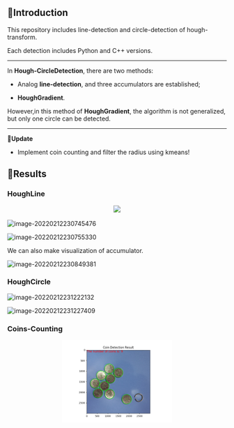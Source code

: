 ## 📣Introduction
This repository includes line-detection and circle-detection of hough-transform.

Each detection includes Python and C++ versions.

----

In **Hough-CircleDetection**, there are two methods:

* Analog **line-detection**, and three accumulators are established;

* **HoughGradient**.

However,in this method of **HoughGradient**, the algorithm is not generalized, but only one circle can be detected.

----

**🌟Update**

* Implement  coin counting and filter the radius using kmeans!

## 🎉Results

### HoughLine

<div align="center">
  <a href="" target="_blank">
  <img width="50%" src="https://user-images.githubusercontent.com/76271045/153716928-cb306400-ef80-4c80-a91f-cd9299361899.png"></a>
</div>

![image-20220212230745476](https://user-images.githubusercontent.com/76271045/153716928-cb306400-ef80-4c80-a91f-cd9299361899.png)

![image-20220212230755330](https://user-images.githubusercontent.com/76271045/153716945-ce310e47-6106-4a35-ae34-4a88e5469e80.png)


We can also make visualization of accumulator.

![image-20220212230849381](https://user-images.githubusercontent.com/76271045/153716952-f2fc3372-3d20-4ef6-9924-5c1e9a951edf.png)

### HoughCircle

![image-20220212231222132](https://user-images.githubusercontent.com/76271045/153716958-a67c430f-b372-454c-aa88-477a9aef76b6.png)


![image-20220212231227409](https://user-images.githubusercontent.com/76271045/153716968-eb5773de-c95f-45be-ac90-ac383e8526df.png)



### Coins-Counting

<div align="center">
  <a href="" target="_blank">
  <img width="50%" src="https://github.com/MaitreChen/Hough-Transform/blob/main/coins-counting/Figure_1.png"></a>
</div>